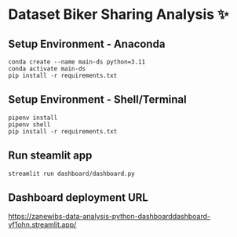 # Dataset Biker Sharing Analysis ✨

## Setup Environment - Anaconda
```
conda create --name main-ds python=3.11
conda activate main-ds
pip install -r requirements.txt
```

## Setup Environment - Shell/Terminal
```
pipenv install
pipenv shell
pip install -r requirements.txt
```

## Run steamlit app
```
streamlit run dashboard/dashboard.py
```

## Dashboard deployment URL
https://zanewibs-data-analysis-python-dashboarddashboard-vf1ohn.streamlit.app/